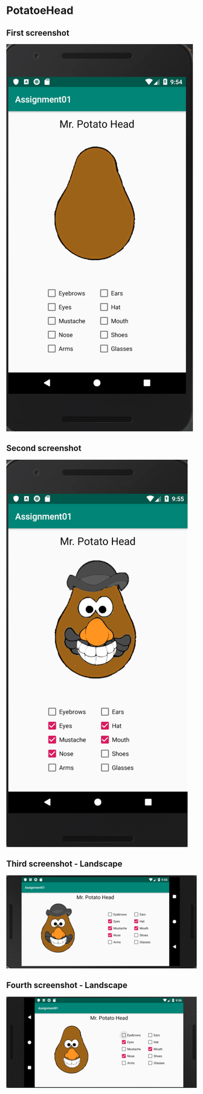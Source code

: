 # PotatoeHead

## First screenshot

![alt text](doc/MrPotatoHead.png)

## Second screenshot

![alt text](doc/MrPotatoHead1.png)

## Third screenshot - Landscape

![alt text](doc/MrPotatoHead2.png)

## Fourth screenshot - Landscape

![alt text](doc/MrPotatoHead3.png)

